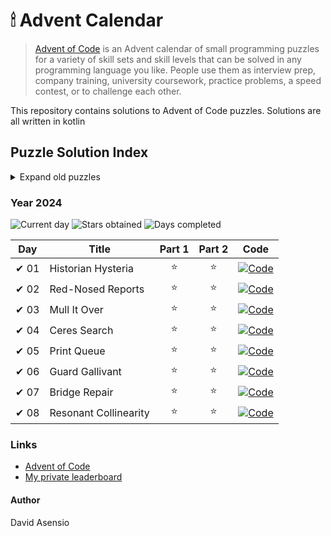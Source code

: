 # 🕯 Advent Calendar

> [Advent of Code](https://adventofcode.com/2024/about) is an Advent calendar of small programming puzzles for a variety
> of skill sets and skill levels that can be solved in any programming language you like. People use them as interview
> prep, company training, university coursework, practice problems, a speed contest, or to challenge each other.

This repository contains solutions to Advent of Code puzzles. Solutions are all written in kotlin

## Puzzle Solution Index

<details> 
<summary>Expand old puzzles</summary>

#### Advent Calendar 2022
- [README](./README_2022.md) / [My private leaderboard](https://adventofcode.com/2022/leaderboard/private/view/33306)

#### Advent Calendar 2023
- [README](./README_2023.md) / [My private leaderboard](https://adventofcode.com/2023/leaderboard/private/view/33306)

</details>

### Year 2024

![Current day](https://img.shields.io/badge/Day-8-blue)
![Stars obtained](https://img.shields.io/badge/Stars%20Obtained%20⭐-16-yellow)
![Days completed](https://img.shields.io/badge/Days%20Completed-8-green)

| Day  | Title                 | Part 1 | Part 2 | Code                                         |
|------|-----------------------|:------:|:------:|----------------------------------------------|
| ✔ 01 | Historian Hysteria    |   ⭐    |   ⭐    | [![Code]](src/main/kotlin/days2024/Day01.kt) |
| ✔ 02 | Red-Nosed Reports     |   ⭐    |   ⭐    | [![Code]](src/main/kotlin/days2024/Day02.kt) |
| ✔ 03 | Mull It Over          |   ⭐    |   ⭐    | [![Code]](src/main/kotlin/days2024/Day03.kt) |
| ✔ 04 | Ceres Search          |   ⭐    |   ⭐    | [![Code]](src/main/kotlin/days2024/Day04.kt) |
| ✔ 05 | Print Queue           |   ⭐    |   ⭐    | [![Code]](src/main/kotlin/days2024/Day05.kt) |
| ✔ 06 | Guard Gallivant       |   ⭐    |   ⭐    | [![Code]](src/main/kotlin/days2024/Day06.kt) |
| ✔ 07 | Bridge Repair         |   ⭐    |   ⭐    | [![Code]](src/main/kotlin/days2024/Day07.kt) |
| ✔ 08 | Resonant Collinearity |   ⭐    |   ⭐    | [![Code]](src/main/kotlin/days2024/Day08.kt) |

### Links

- [Advent of Code](https://adventofcode.com/)
- [My private leaderboard](https://adventofcode.com/2024/leaderboard/private/view/33306)


#### Author

David Asensio

[//]: # (Document links)

[Code]: <https://img.shields.io/badge/Code-grey?style=for-the-badge&logo=Kotlin>
                                                                                        
